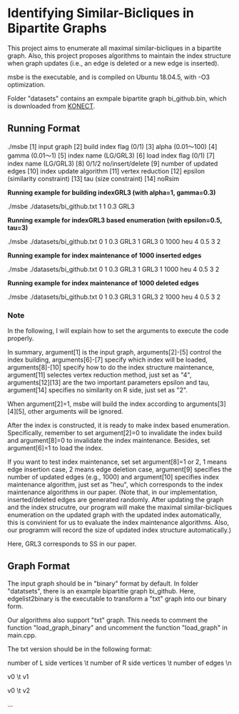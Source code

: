 # Identifying Similar-Bicliques in Bipartite Graphs

This project aims to enumerate all maximal similar-bicliques in a bipartite graph. Also, this project proposes algorithms to maintain the index structure when graph updates (i.e., an edge is deleted or a new edge is inserted).

msbe is the executable, and is compiled on Ubuntu 18.04.5, with -O3 optimization.

Folder "datasets" contains an exmpale bipartite graph bi_github.bin, which is downloaded from [KONECT](http://konect.cc/networks/github/). 

## Running Format

./msbe [1] input graph  [2] build index flag (0/1)  [3] alpha (0.01～100)  [4] gamma (0.01～1)  [5] index name (LG/GRL3)  [6] load index flag (0/1)  [7] index name (LG/GRL3)  [8] 0/1/2 no/insert/delete  [9] number of updated edges  [10] index update algorithm  [11] vertex reduction  [12] epsilon (similarity constraint)  [13] tau (size constraint)  [14] noRsim

**Running example for building indexGRL3 (with alpha=1, gamma=0.3)**

./msbe ./datasets/bi_github.txt 1 1 0.3 GRL3

**Running example for indexGRL3 based enumeration (with epsilon=0.5, tau=3)**

./msbe ./datasets/bi_github.txt 0 1 0.3 GRL3 1 GRL3 0 1000 heu 4 0.5 3 2

**Running example for index maintenance of 1000 inserted edges**

./msbe ./datasets/bi_github.txt 0 1 0.3 GRL3 1 GRL3 1 1000 heu 4 0.5 3 2

**Running example for index maintenance of 1000 deleted edges**

./msbe ./datasets/bi_github.txt 0 1 0.3 GRL3 1 GRL3 2 1000 heu 4 0.5 3 2

### Note

In the following, I will explain how to set the arguments to execute the code properly. 

In summary, argument[1] is the input graph, arguments[2]-[5] control the index building, arguments[6]-[7] specify which index will be loaded, arguments[8]-[10] specify how to do the index structure maintenance, argument[11] selectes vertex reduction method, just set as "4", arguments[12][13] are the two important parameters epsilon and tau, argument[14] specifies no similarity on R side, just set as "2".

When argument[2]=1, msbe will build the index according to arguments[3][4][5], other arguments will be ignored. 

After the index is constructed, it is ready to make index based enumeration. Specifically, remember to set argument[2]=0 to invalidate the index build and argument[8]=0 to invalidate the index maintenance. Besides, set argument[6]=1 to load the index.

If you want to test index maintenance, set set argument[8]=1 or 2, 1 means edge insertion case, 2 means edge deletion case, argument[9] specifies the number of updated edges (e.g., 1000) and argument[10] specifies index maintenance algorithm, just set as "heu", which corresponds to the index maintenance algorithms in our paper. (Note that, in our implementation, inserted/deleted edges are generated randomly. After updating the graph and the index strucutre, our program will make the maximal similar-bicliques enumeration on the updated graph with the updated index automatically, this is convinient for us to evaluate the index maintenance algorithms. Also, our programm will record the size of updated index structure automatically.)

Here, GRL3 corresponds to SS in our paper.

## Graph Format

The input graph should be in "binary" format by default. In folder "datatsets", there is an example bipartitie graph bi_github. Here, edgelist2binary is the executable to transform a "txt" graph into our binary form. 

Our algorithms also support "txt" graph. This needs to comment the function "load_graph_binary" and uncomment the function "load_graph" in main.cpp. 

The txt version should be in the following format:

number of L side vertices \t number of R side vertices \t number of edges \n

v0 \t v1

v0 \t v2

...
